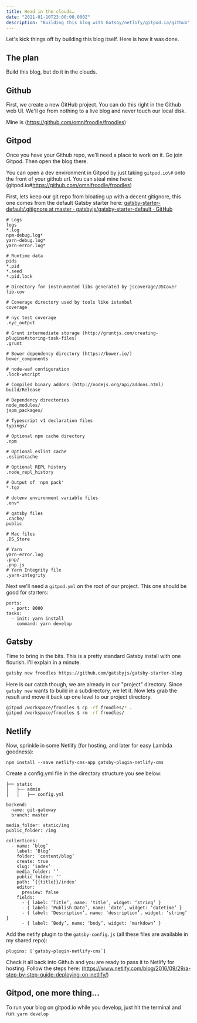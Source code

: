 ```yaml
---
title: Head in the clouds…
date: "2021-01-10T23:00:00.000Z"
description: "Building this blog with Gatsby/netlify/gitpod.io/github"
---
```


Let's kick things off by building this blog itself. Here is how it was done.

## The plan

Build this blog, but do it in the clouds.

## Github
First, we create a new GitHub project. You can do this right in the Github web UI. We'll go from nothing to a live blog and never touch our local disk.

Mine is (https://github.com/omnifroodle/froodles)

## Gitpod
Once you have your Github repo, we'll need a place to work on it. Go join Gitpod. Then open the blog there.

You can open a dev environment in Gitpod by just taking `gitpod.io\#` onto the front of your github url. You can steal mine here: (gitpod.io\#https://github.com/omnifroodle/froodles)

First, lets keep our git repo from bloating up with a decent gitignore, this one comes from the default  Gatsby starter here: [gatsby-starter-default/.gitignore at master · gatsbyjs/gatsby-starter-default · GitHub](https://github.com/gatsbyjs/gatsby-starter-default/blob/master/.gitignore)

```
# Logs
logs
*.log
npm-debug.log*
yarn-debug.log*
yarn-error.log*

# Runtime data
pids
*.pid
*.seed
*.pid.lock

# Directory for instrumented libs generated by jscoverage/JSCover
lib-cov

# Coverage directory used by tools like istanbul
coverage

# nyc test coverage
.nyc_output

# Grunt intermediate storage (http://gruntjs.com/creating-plugins#storing-task-files)
.grunt

# Bower dependency directory (https://bower.io/)
bower_components

# node-waf configuration
.lock-wscript

# Compiled binary addons (http://nodejs.org/api/addons.html)
build/Release

# Dependency directories
node_modules/
jspm_packages/

# Typescript v1 declaration files
typings/

# Optional npm cache directory
.npm

# Optional eslint cache
.eslintcache

# Optional REPL history
.node_repl_history

# Output of 'npm pack'
*.tgz

# dotenv environment variable files
.env*

# gatsby files
.cache/
public

# Mac files
.DS_Store

# Yarn
yarn-error.log
.pnp/
.pnp.js
# Yarn Integrity file
.yarn-integrity
```

Next we'll need a `gitpod.yml` on the root of our project.  This one should be good for starters:

```
ports:
  - port: 8000
tasks:
  - init: yarn install
    command: yarn develop
```

## Gatsby

Time to bring in the bits. This is a pretty standard Gatsby install with one flourish. I'll explain in a minute. 
```bash
gatsby new froodles https://github.com/gatsbyjs/gatsby-starter-blog
```

Here is our catch though, we are already in our "project" directory.  Since `gatsby new` wants to build in a subdirectory, we let it.  Now lets grab the result and move it back up one level to our project directory.

```bash
gitpod /workspace/froodles $ cp -rf froodles/* .
gitpod /workspace/froodles $ rm -rf froodles/
```

## Netlify
Now, sprinkle in some Netlify (for hosting, and later for easy Lambda goodness):

```
npm install --save netlify-cms-app gatsby-plugin-netlify-cms
```


Create a config.yml file in the directory structure you see below:
```
├── static
│   ├── admin
│   │   ├── config.yml
```

```
backend:
  name: git-gateway
  branch: master

media_folder: static/img
public_folder: /img

collections:
  - name: ‘blog’
    label: ‘Blog’
    folder: ‘content/blog’
    create: true
    slug: ‘index’
    media_folder: ‘’
    public_folder: ‘’
    path: ‘{{title}}/index’
    editor:
      preview: false
    fields:
      - { label: ‘Title’, name: ‘title’, widget: ‘string’ }
      - { label: ‘Publish Date’, name: ‘date’, widget: ‘datetime’ }
      - { label: ‘Description’, name: ‘description’, widget: ‘string’ }
      - { label: ‘Body’, name: ‘body’, widget: ‘markdown’ }
```


Add the netify plugin to the `gatsby-config.js` (all these files are available in my shared repo):

```
plugins: [`gatsby-plugin-netlify-cms`]
```

Check it all back into Github and you are ready to pass it to Netlify for hosting.  Follow the steps here: (https://www.netlify.com/blog/2016/09/29/a-step-by-step-guide-deploying-on-netlify/)


## Gitpod, one more thing...

To run your blog on gitpod.io while you develop, just hit the terminal and run:
`yarn develop`